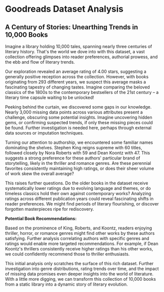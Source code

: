 # Goodreads Dataset Analysis

## A Century of Stories: Unearthing Trends in 10,000 Books

Imagine a library holding 10,000 tales, spanning nearly three centuries of literary history.  That's the world we dove into with this dataset, a vast collection offering glimpses into reader preferences, authorial prowess, and the ebb and flow of literary trends.  

Our exploration revealed an average rating of 4.00 stars, suggesting a generally positive reception across the collection.  However, with books originating from 293 different years, we suspect this average masks a fascinating tapestry of changing tastes. Imagine comparing the beloved classics of the 1800s to the contemporary bestsellers of the 21st century – a literary time capsule waiting to be unlocked!

Peeking behind the curtain, we discovered some gaps in our knowledge.  Nearly 3,000 missing data points across various attributes present a challenge, obscuring some potential insights.  Imagine uncovering hidden gems, or confirming suspected trends, if only these missing pieces could be found.  Further investigation is needed here, perhaps through external data sources or imputation techniques.

Turning our attention to authorship, we encountered some familiar names dominating the shelves. Stephen King reigns supreme with 60 titles, followed closely by Nora Roberts with 59 and Dean Koontz with 47.  This suggests a strong preference for these authors' particular brand of storytelling, likely in the thriller and romance genres.  Are these perennial favorites consistently maintaining high ratings, or does their sheer volume of work skew the overall average?

This raises further questions.  Do the older books in the dataset receive systematically lower ratings due to evolving language and themes, or do timeless classics hold their own against contemporary works?  Analyzing ratings across different publication years could reveal fascinating shifts in reader preferences.  We might find periods of literary flourishing, or discover forgotten masterpieces ripe for rediscovery.

**Potential Book Recommendations:**

Based on the prominence of King, Roberts, and Koontz, readers enjoying thriller, horror, or romance genres might find other works by these authors satisfying.  Further analysis correlating authors with specific genres and ratings would enable more targeted recommendations.  For example, if Dean Koontz's thrillers consistently receive higher ratings than his other works, we could confidently recommend those to thriller enthusiasts.

This initial analysis only scratches the surface of this rich dataset.  Further investigation into genre distributions, rating trends over time, and the impact of missing data promises even deeper insights into the world of literature.  With a little more digging, we can transform this collection of 10,000 books from a static library into a dynamic story of literary evolution.

